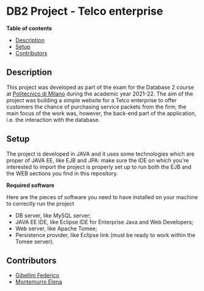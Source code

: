 # DB2 Project - Telco enterprise
**Table of contents**
- [Description](#description)
- [Setup](#setup)
- [Contributors](#contributors)

## Description
This project was developed as part of the exam for the Database 2 course at [Politecnico di Milano](https://www.polimi.it) during the academic year 2021-22.
The aim of the project was building a simple website for a Telco enterprise to offer customers the chance of purchasing service packets from the firm; the main focus of the work was, however, the back-end part of the application, i.e. the interaction with the database.

## Setup
The project is developed in JAVA and it uses some technologies which are proper of JAVA EE, like EJB and JPA: make sure the IDE on which you're interested to import the project is properly set up to run both the EJB and the WEB sections you find in this repository.

**Required software**

Here are the pieces of software you need to have installed on your machine to correctly run the project
- DB server, like MySQL server;
- JAVA EE IDE, like Eclipse IDE for Enterprise Java and Web Developers;
- Web server, like Apache Tomee;
- Persistence provider, like Eclipse link (must be ready to work within the Tomee server).

## Contributors
- [Gibellini Federico](https://github.com/gblfrc)
- [Montemurro Elena](https://github.com/ElenaMontemurro)
